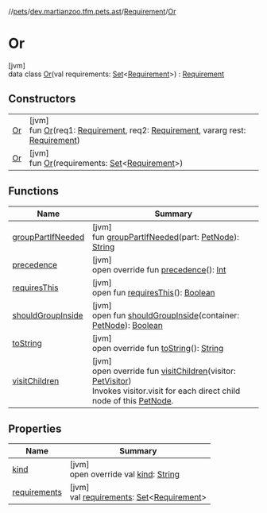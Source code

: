 //[pets](../../../../index.md)/[dev.martianzoo.tfm.pets.ast](../../index.md)/[Requirement](../index.md)/[Or](index.md)

# Or

[jvm]\
data class [Or](index.md)(val requirements: [Set](https://kotlinlang.org/api/latest/jvm/stdlib/kotlin.collections/-set/index.html)&lt;[Requirement](../index.md)&gt;) : [Requirement](../index.md)

## Constructors

| | |
|---|---|
| [Or](-or.md) | [jvm]<br>fun [Or](-or.md)(req1: [Requirement](../index.md), req2: [Requirement](../index.md), vararg rest: [Requirement](../index.md)) |
| [Or](-or.md) | [jvm]<br>fun [Or](-or.md)(requirements: [Set](https://kotlinlang.org/api/latest/jvm/stdlib/kotlin.collections/-set/index.html)&lt;[Requirement](../index.md)&gt;) |

## Functions

| Name | Summary |
|---|---|
| [groupPartIfNeeded](../../-pet-node/group-part-if-needed.md) | [jvm]<br>fun [groupPartIfNeeded](../../-pet-node/group-part-if-needed.md)(part: [PetNode](../../-pet-node/index.md)): [String](https://kotlinlang.org/api/latest/jvm/stdlib/kotlin/-string/index.html) |
| [precedence](precedence.md) | [jvm]<br>open override fun [precedence](precedence.md)(): [Int](https://kotlinlang.org/api/latest/jvm/stdlib/kotlin/-int/index.html) |
| [requiresThis](../requires-this.md) | [jvm]<br>open fun [requiresThis](../requires-this.md)(): [Boolean](https://kotlinlang.org/api/latest/jvm/stdlib/kotlin/-boolean/index.html) |
| [shouldGroupInside](../../-pet-node/should-group-inside.md) | [jvm]<br>open fun [shouldGroupInside](../../-pet-node/should-group-inside.md)(container: [PetNode](../../-pet-node/index.md)): [Boolean](https://kotlinlang.org/api/latest/jvm/stdlib/kotlin/-boolean/index.html) |
| [toString](to-string.md) | [jvm]<br>open override fun [toString](to-string.md)(): [String](https://kotlinlang.org/api/latest/jvm/stdlib/kotlin/-string/index.html) |
| [visitChildren](visit-children.md) | [jvm]<br>open override fun [visitChildren](visit-children.md)(visitor: [PetVisitor](../../../dev.martianzoo.tfm.pets/-pet-visitor/index.md))<br>Invokes visitor.visit for each direct child node of this [PetNode](../../-pet-node/index.md). |

## Properties

| Name | Summary |
|---|---|
| [kind](../kind.md) | [jvm]<br>open override val [kind](../kind.md): [String](https://kotlinlang.org/api/latest/jvm/stdlib/kotlin/-string/index.html) |
| [requirements](requirements.md) | [jvm]<br>val [requirements](requirements.md): [Set](https://kotlinlang.org/api/latest/jvm/stdlib/kotlin.collections/-set/index.html)&lt;[Requirement](../index.md)&gt; |
